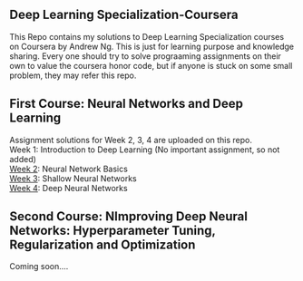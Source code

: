 ## Deep Learning Specialization-Coursera

This Repo contains my solutions to Deep Learning Specialization courses on Coursera by Andrew Ng. 
This is just for learning purpose and knowledge sharing. Every one should try to solve prograaming assignments on their own to value the coursera honor code, but if anyone is stuck on some small problem, they may refer this repo. 


## First Course: Neural Networks and Deep Learning
Assignment solutions for Week 2, 3, 4 are uploaded on this repo. <br/>
Week 1: Introduction to Deep Learning (No important assignment, so not added) <br/>
[Week 2](https://github.com/Mansoor-at/Deep-Learning-Specialization-Coursera/tree/main/Neural%20Networks%20and%20Deep%20Learning/Week%202): Neural Network Basics <br/>
[Week 3](https://github.com/Mansoor-at/Deep-Learning-Specialization-Coursera/tree/main/Neural%20Networks%20and%20Deep%20Learning/Week%203): Shallow Neural Networks <br/>
[Week 4](https://github.com/Mansoor-at/Deep-Learning-Specialization-Coursera/tree/main/Neural%20Networks%20and%20Deep%20Learning/Week%204): Deep Neural Networks <br/>

## Second Course: NImproving Deep Neural Networks: Hyperparameter Tuning, Regularization and Optimization
Coming soon....
